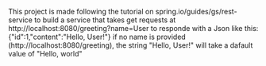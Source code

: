 This project is made following the tutorial on spring.io/guides/gs/rest-service to build a service that takes get requests at http://localhost:8080/greeting?name=User to responde with a Json like this:
{"id":1,"content":"Hello, User!"}
if no name is provided (http://localhost:8080/greeting), the string "Hello, User!" will take a dafault value of "Hello, world"
